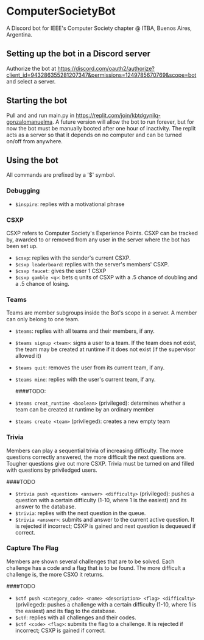# ComputerSocietyBot
A Discord bot for IEEE's Computer Society chapter @ ITBA, Buenos Aires, Argentina. 

## Setting up the bot in a Discord server
Authorize the bot at https://discord.com/oauth2/authorize?client_id=943286355281207347&permissions=1249785670769&scope=bot and select a server. 

## Starting the bot 
Pull and and run main.py in https://replit.com/join/kbtdgynilq-gonzalomanuelma. A future version will allow the bot to run forever, but for now the bot must be manually booted after one hour of inactivity. The replit acts as a server so that it depends on no computer and can be turned on/off from anywhere. 

## Using the bot 
All commands are prefixed by a '$' symbol. 

### Debugging
- ``$inspire``: replies with a motivational phrase 

### CSXP 
CSXP refers to Computer Society's Experience Points. CSXP can be tracked by, awarded to or removed from any user in the server where the bot has been set up. 
- ``$csxp``: replies with the sender's current CSXP. 
- ``$csxp leaderboard``: replies with the server's members' CSXP.
- ``$csxp faucet``: gives the user 1 CSXP
- ``$csxp gamble <q>``: bets q units of CSXP with a .5 chance of doubling and a .5 chance of losing. 
  
### Teams 
Teams are member subgroups inside the Bot's scope in a server. A member can only belong to one team. 
 
- ``$teams``: replies with all teams and their members, if any. 
- ``$teams signup <team>``: signs a user to a team. If the team does not exist, the team may be created at runtime if it does not exist (if the supervisor allowed it)
- ``$teams quit``: removes the user from its current team, if any. 
- ``$teams mine``: replies with the user's current team, if any. 
  
  ####TODO: 
- ``$teams creat_runtime <boolean>`` (privileged): determines whether a team can be created at runtime by an ordinary member 
- ``$teams create <team>`` (privileged): creates a new empty team

### Trivia
Members can play a sequential trivia of increasing difficulty. The more questions correctly answered, the more difficult the next questions are. Tougher questions give out more CSXP. Trivia must be turned on and filled with questions by priviledged users. 

  ####TODO
- ``$trivia push <question> <answer> <difficulty>`` (privileged): pushes a question with a certain difficulty (1-10, where 1 is the easiest) and its answer to the database.
- ``$trivia``: replies with the next question in the queue. 
- ``$trivia <answer>``: submits and answer to the current active question. It is rejected if incorrect; CSXP is gained and next question is dequeued if correct. 

### Capture The Flag
Members are shown several challenges that are to be solved. Each challenge has a code and a flag that is to be found. The more difficult a challenge is, the more CSXO it returns. 

  ####TODO
- ``$ctf push <category_code> <name> <description> <flag> <difficulty>`` (privileged): pushes a challenge with a certain difficulty (1-10, where 1 is the easiest) and its flag to the database.
- ``$ctf``: replies with all challenges and their codes. 
- ``$ctf <code> <flag>``: submits the flag to a challenge. It is rejected if incorrect; CSXP is gained if correct. 






